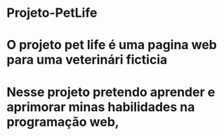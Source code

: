 # Projeto-PetLife
# O projeto pet life é uma pagina web para uma veterinári ficticia
# Nesse projeto pretendo aprender e aprimorar minas habilidades na programação web,
